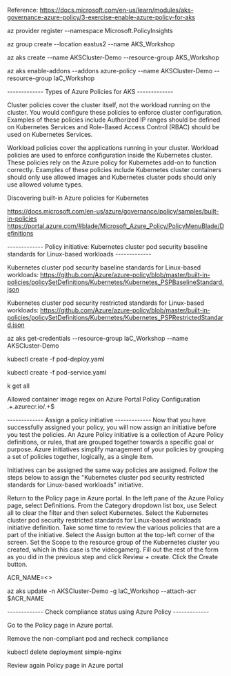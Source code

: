 Reference: https://docs.microsoft.com/en-us/learn/modules/aks-governance-azure-policy/3-exercise-enable-azure-policy-for-aks

az provider register --namespace Microsoft.PolicyInsights

az group create --location eastus2 --name AKS_Workshop

az aks create --name AKSCluster-Demo --resource-group AKS_Workshop

az aks enable-addons --addons azure-policy --name AKSCluster-Demo --resource-group IaC_Workshop

------------- Types of Azure Policies for AKS -------------

Cluster policies cover the cluster itself, not the workload running on the cluster. You would configure these policies to enforce cluster configuration. Examples of these policies include Authorized IP ranges should be defined on Kubernetes Services and Role-Based Access Control (RBAC) should be used on Kubernetes Services.

Workload policies cover the applications running in your cluster. Workload policies are used to enforce configuration inside the Kubernetes cluster. These policies rely on the Azure policy for Kubernetes add-on to function correctly. Examples of these policies include Kubernetes cluster containers should only use allowed images and Kubernetes cluster pods should only use allowed volume types.

Discovering built-in Azure policies for Kubernetes

https://docs.microsoft.com/en-us/azure/governance/policy/samples/built-in-policies
https://portal.azure.com/#blade/Microsoft_Azure_Policy/PolicyMenuBlade/Definitions

------------- Policy initiative: Kubernetes cluster pod security baseline standards for Linux-based workloads -------------

Kubernetes cluster pod security baseline standards for Linux-based workloads: 
https://github.com/Azure/azure-policy/blob/master/built-in-policies/policySetDefinitions/Kubernetes/Kubernetes_PSPBaselineStandard.json

Kubernetes cluster pod security restricted standards for Linux-based workloads: 
https://github.com/Azure/azure-policy/blob/master/built-in-policies/policySetDefinitions/Kubernetes/Kubernetes_PSPRestrictedStandard.json

az aks get-credentials --resource-group IaC_Workshop --name AKSCluster-Demo

kubectl create -f pod-deploy.yaml

kubectl create -f pod-service.yaml

k get all

Allowed container image regex on Azure Portal Policy Configuration
.+\.azurecr\.io/.+$

------------- Assign a policy initiative -------------
Now that you have successfully assigned your policy, you will now assign an initiative before you test the policies. An Azure Policy initiative is a collection of Azure Policy definitions, or rules, that are grouped together towards a specific goal or purpose. Azure initiatives simplify management of your policies by grouping a set of policies together, logically, as a single item.

Initiatives can be assigned the same way policies are assigned. Follow the steps below to assign the "Kubernetes cluster pod security restricted standards for Linux-based workloads" initiative.

Return to the Policy page in Azure portal.
In the left pane of the Azure Policy page, select Definitions.
From the Category dropdown list box, use Select all to clear the filter and then select Kubernetes.
Select the Kubernetes cluster pod security restricted standards for Linux-based workloads initiative definition. Take some time to review the various policies that are a part of the initiative.
Select the Assign button at the top-left corner of the screen.
Set the Scope to the resource group of the Kubernetes cluster you created, which in this case is the videogamerg. Fill out the rest of the form as you did in the previous step and click Review + create.
Click the Create button.

ACR_NAME=<<Name of your ACR>>

az aks update -n AKSCluster-Demo -g IaC_Workshop --attach-acr $ACR_NAME


------------- Check compliance status using Azure Policy  -------------

Go to the Policy page in Azure portal.

Remove the non-compliant pod and recheck compliance

kubectl delete deployment simple-nginx

Review again Policy page in Azure portal
